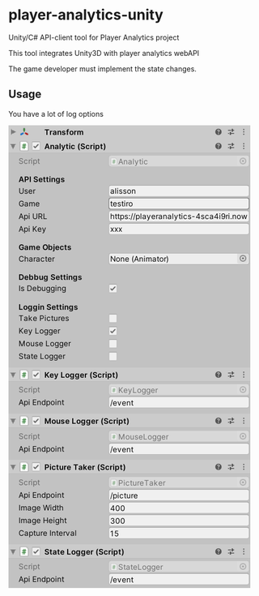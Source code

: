 # player-analytics-unity

Unity/C# API-client tool for Player Analytics project

This tool integrates Unity3D with player analytics webAPI

The game developer must implement the state changes.

## Usage

You have a lot of log options

![](/docs/inspector.png)
